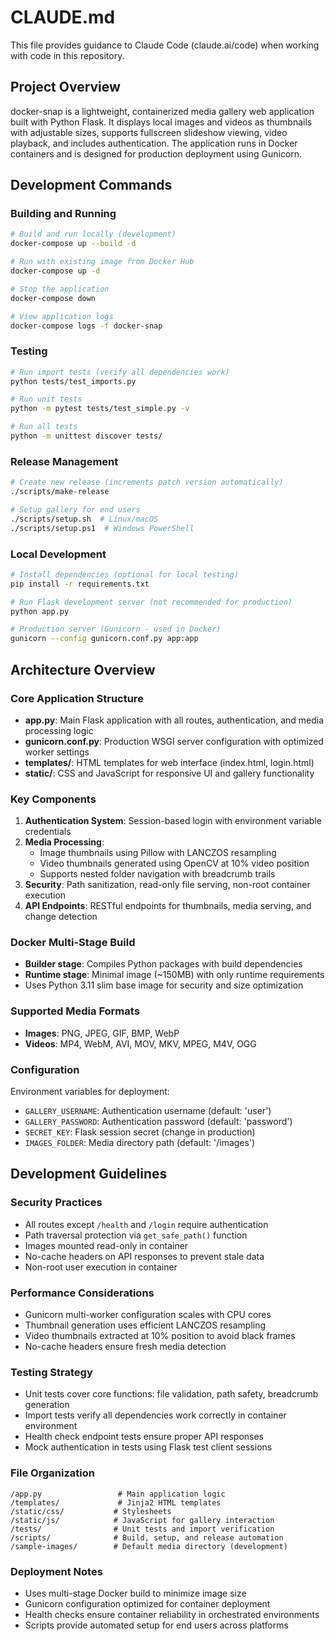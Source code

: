 # CLAUDE.md

This file provides guidance to Claude Code (claude.ai/code) when working with code in this repository.

## Project Overview

docker-snap is a lightweight, containerized media gallery web application built with Python Flask. It displays local images and videos as thumbnails with adjustable sizes, supports fullscreen slideshow viewing, video playback, and includes authentication. The application runs in Docker containers and is designed for production deployment using Gunicorn.

## Development Commands

### Building and Running
```bash
# Build and run locally (development)
docker-compose up --build -d

# Run with existing image from Docker Hub
docker-compose up -d

# Stop the application
docker-compose down

# View application logs
docker-compose logs -f docker-snap
```

### Testing
```bash
# Run import tests (verify all dependencies work)
python tests/test_imports.py

# Run unit tests
python -m pytest tests/test_simple.py -v

# Run all tests
python -m unittest discover tests/
```

### Release Management
```bash
# Create new release (increments patch version automatically)
./scripts/make-release

# Setup gallery for end users
./scripts/setup.sh  # Linux/macOS
./scripts/setup.ps1  # Windows PowerShell
```

### Local Development
```bash
# Install dependencies (optional for local testing)
pip install -r requirements.txt

# Run Flask development server (not recommended for production)
python app.py

# Production server (Gunicorn - used in Docker)
gunicorn --config gunicorn.conf.py app:app
```

## Architecture Overview

### Core Application Structure
- **app.py**: Main Flask application with all routes, authentication, and media processing logic
- **gunicorn.conf.py**: Production WSGI server configuration with optimized worker settings
- **templates/**: HTML templates for web interface (index.html, login.html)
- **static/**: CSS and JavaScript for responsive UI and gallery functionality

### Key Components
1. **Authentication System**: Session-based login with environment variable credentials
2. **Media Processing**: 
   - Image thumbnails using Pillow with LANCZOS resampling
   - Video thumbnails generated using OpenCV at 10% video position
   - Supports nested folder navigation with breadcrumb trails
3. **Security**: Path sanitization, read-only file serving, non-root container execution
4. **API Endpoints**: RESTful endpoints for thumbnails, media serving, and change detection

### Docker Multi-Stage Build
- **Builder stage**: Compiles Python packages with build dependencies
- **Runtime stage**: Minimal image (~150MB) with only runtime requirements
- Uses Python 3.11 slim base image for security and size optimization

### Supported Media Formats
- **Images**: PNG, JPEG, GIF, BMP, WebP
- **Videos**: MP4, WebM, AVI, MOV, MKV, MPEG, M4V, OGG

### Configuration
Environment variables for deployment:
- `GALLERY_USERNAME`: Authentication username (default: 'user')
- `GALLERY_PASSWORD`: Authentication password (default: 'password')  
- `SECRET_KEY`: Flask session secret (change in production)
- `IMAGES_FOLDER`: Media directory path (default: '/images')

## Development Guidelines

### Security Practices
- All routes except `/health` and `/login` require authentication
- Path traversal protection via `get_safe_path()` function
- Images mounted read-only in container
- No-cache headers on API responses to prevent stale data
- Non-root user execution in container

### Performance Considerations
- Gunicorn multi-worker configuration scales with CPU cores
- Thumbnail generation uses efficient LANCZOS resampling
- Video thumbnails extracted at 10% position to avoid black frames
- No-cache headers ensure fresh media detection

### Testing Strategy
- Unit tests cover core functions: file validation, path safety, breadcrumb generation
- Import tests verify all dependencies work correctly in container environment
- Health check endpoint tests ensure proper API responses
- Mock authentication in tests using Flask test client sessions

### File Organization
```
/app.py                 # Main application logic
/templates/             # Jinja2 HTML templates  
/static/css/           # Stylesheets
/static/js/            # JavaScript for gallery interaction
/tests/                # Unit tests and import verification
/scripts/              # Build, setup, and release automation
/sample-images/        # Default media directory (development)
```

### Deployment Notes
- Uses multi-stage Docker build to minimize image size
- Gunicorn configuration optimized for container deployment
- Health checks ensure container reliability in orchestrated environments
- Scripts provide automated setup for end users across platforms